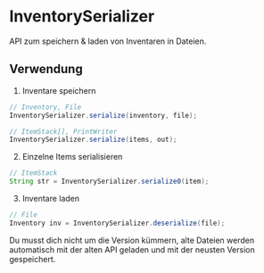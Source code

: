 # InventorySerializer
API zum speichern &amp; laden von Inventaren in Dateien.

## Verwendung
1. Inventare speichern
```java
// Inventory, File
InventorySerializer.serialize(inventory, file);

// ItemStack[], PrintWriter
InventorySerializer.serialize(items, out);
```
2. Einzelne Items serialisieren
```java
// ItemStack
String str = InventorySerializer.serialize0(item);
```
3. Inventare laden
```java
// File
Inventory inv = InventorySerializer.deserialize(file);
```
Du musst dich nicht um die Version kümmern, alte Dateien werden automatisch mit der alten API geladen und mit der neusten Version gespeichert.
